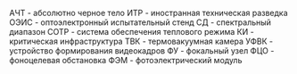 АЧТ - абсолютно черное тело
ИТР - иностранная техническая разведка
ОЭИС - оптоэлектронный испытательный стенд
СД - спектральный диапазон
СОТР - система обеспечения теплового режима
КИ - критическая инфраструктура
ТВК - термовакуумная камера
УФВК - устройство формирования видеокадров
ФУ - фокальный узел
ФЦО - фоноцелевая обстановка
ФЭМ - фотоэлектрический модуль